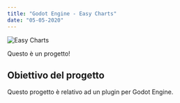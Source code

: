 ```yaml
---
title: "Godot Engine - Easy Charts"
date: "05-05-2020"
---
```


![Easy Charts](./img/easy-charts/example02.png)

Questo è un progetto!

## Obiettivo del progetto

Questo progetto è relativo ad un plugin per Godot Engine.
